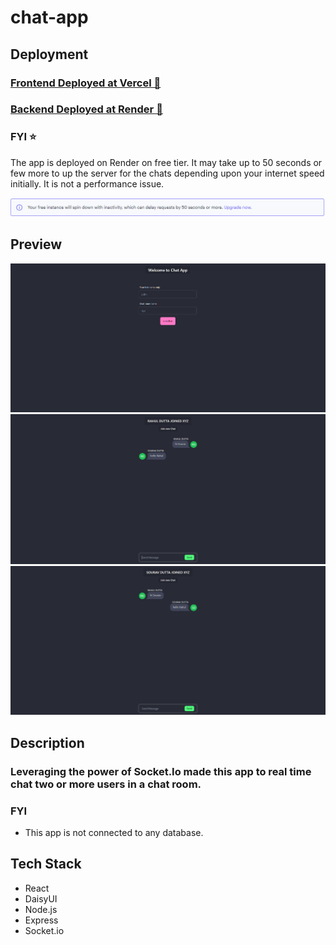 # chat-app

## Deployment

### [Frontend Deployed at Vercel 🔗](https://chat-app-rho-topaz.vercel.app/)

### [Backend Deployed at Render 🔗](https://chat-app-cnpi.onrender.com)

### FYI ⭐

The app is deployed on Render on free tier. It may take up to 50 seconds or few more to up the server for the chats depending upon your internet speed initially. It is not a performance issue.

<img src='./docs/assets/01.png'>

## Preview

<img src='./docs/assets/02.png'>
<img src='./docs/assets/03.png'>
<img src='./docs/assets/04.png'>

## Description

### Leveraging the power of Socket.Io made this app to real time chat two or more users in a chat room.

### FYI

- This app is not connected to any database.

## Tech Stack

- React
- DaisyUI
- Node.js
- Express
- Socket.io

